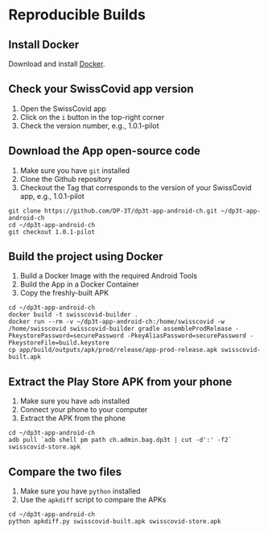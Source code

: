 
# Reproducible Builds

## Install Docker

Download and install [Docker](https://www.docker.com/).

## Check your SwissCovid app version

1. Open the SwissCovid app
2. Click on the `i` button in the top-right corner
3. Check the version number, e.g., 1.0.1-pilot

## Download the App open-source code

1. Make sure you have `git` installed
2. Clone the Github repository
3. Checkout the Tag that corresponds to the version of your SwissCovid app, e.g., 1.0.1-pilot

```shell
git clone https://github.com/DP-3T/dp3t-app-android-ch.git ~/dp3t-app-android-ch
cd ~/dp3t-app-android-ch
git checkout 1.0.1-pilot
```

## Build the project using Docker

1. Build a Docker Image with the required Android Tools
2. Build the App in a Docker Container
3. Copy the freshly-built APK

```shell
cd ~/dp3t-app-android-ch
docker build -t swisscovid-builder .
docker run --rm -v ~/dp3t-app-android-ch:/home/swisscovid -w /home/swisscovid swisscovid-builder gradle assembleProdRelease -PkeystorePassword=securePassword -PkeyAliasPassword=securePassword -PkeystoreFile=build.keystore
cp app/build/outputs/apk/prod/release/app-prod-release.apk swisscovid-built.apk
```

## Extract the Play Store APK from your phone

1. Make sure you have `adb` installed
2. Connect your phone to your computer
3. Extract the APK from the phone

```shell
cd ~/dp3t-app-android-ch
adb pull `adb shell pm path ch.admin.bag.dp3t | cut -d':' -f2` swisscovid-store.apk
```

## Compare the two files

1. Make sure you have `python` installed
2. Use the `apkdiff` script to compare the APKs

```shell
cd ~/dp3t-app-android-ch
python apkdiff.py swisscovid-built.apk swisscovid-store.apk
```
